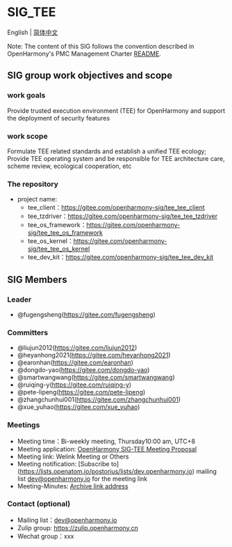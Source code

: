 # SIG_TEE
English | [简体中文](./sig_tee_cn.md)

Note: The content of this SIG follows the convention described in OpenHarmony's PMC Management Charter [README](/zh/pmc.md).

## SIG group work objectives and scope

### work goals
Provide trusted execution environment (TEE) for OpenHarmony and support the deployment of security features

### work scope
Formulate TEE related standards and establish a unified TEE ecology; Provide TEE operating system and be responsible for TEE architecture care, scheme review, ecological cooperation, etc

### The repository
- project name:
  - tee_client：https://gitee.com/openharmony-sig/tee_tee_client
  - tee_tzdriver：https://gitee.com/openharmony-sig/tee_tee_tzdriver
  - tee_os_framework：https://gitee.com/openharmony-sig/tee_tee_os_framework
  - tee_os_kernel：https://gitee.com/openharmony-sig/tee_tee_os_kernel
  - tee_dev_kit：https://gitee.com/openharmony-sig/tee_tee_dev_kit

## SIG Members

### Leader
- @fugengsheng(https://gitee.com/fugengsheng)

### Committers
- @liujun2012(https://gitee.com/liujun2012)
- @heyanhong2021(https://gitee.com/heyanhong2021)
- @earonhan(https://gitee.com/earonhan)
- @dongdo-yao(https://gitee.com/dongdo-yao)
- @smartwangwang(https://gitee.com/smartwangwang)
- @ruiqing-y(https://gitee.com/ruiqing-y)
- @pete-lipeng(https://gitee.com/pete-lipeng)
- @zhangchunhui001(https://gitee.com/zhangchunhui001)
- @xue_yuhao(https://gitee.com/xue_yuhao)

 ### Meetings
- Meeting time：Bi-weekly meeting, Thursday10:00 am, UTC+8
- Meeting application: [OpenHarmony SIG-TEE Meeting Proposal](https://shimo.im/sheets/dCdrQtJvhHyv8QTj/MODOC)
- Meeting link: Welink Meeting or Others
- Meeting notification: [Subscribe to] (https://lists.openatom.io/postorius/lists/dev.openharmony.io) mailing list dev@openharmony.io for the meeting link
- Meeting-Minutes: [Archive link address](https://gitee.com/openharmony-sig/sig-content)

### Contact (optional)

- Mailing list：dev@openharmony.io
- Zulip group: https://zulip.openharmony.cn
- Wechat group：xxx
